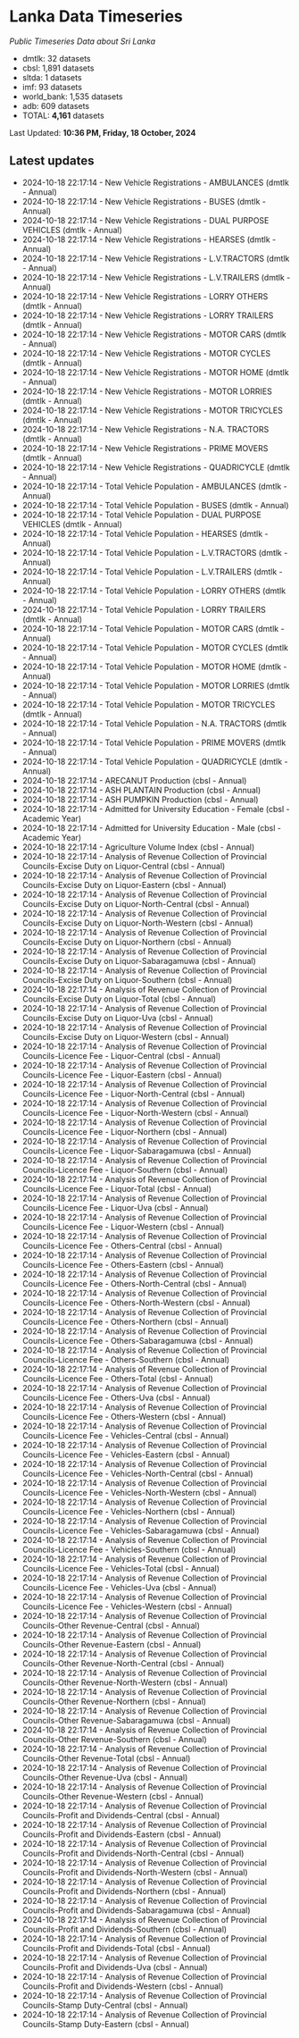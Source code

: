 # Lanka Data Timeseries
*Public Timeseries Data about Sri Lanka*

* dmtlk: 32 datasets
* cbsl: 1,891 datasets
* sltda: 1 datasets
* imf: 93 datasets
* world_bank: 1,535 datasets
* adb: 609 datasets
* TOTAL: **4,161** datasets

Last Updated: **10:36 PM, Friday, 18 October, 2024**

## Latest updates

* 2024-10-18 22:17:14 - New Vehicle Registrations - AMBULANCES (dmtlk - Annual)
* 2024-10-18 22:17:14 - New Vehicle Registrations - BUSES (dmtlk - Annual)
* 2024-10-18 22:17:14 - New Vehicle Registrations - DUAL PURPOSE VEHICLES (dmtlk - Annual)
* 2024-10-18 22:17:14 - New Vehicle Registrations - HEARSES (dmtlk - Annual)
* 2024-10-18 22:17:14 - New Vehicle Registrations - L.V.TRACTORS (dmtlk - Annual)
* 2024-10-18 22:17:14 - New Vehicle Registrations - L.V.TRAILERS (dmtlk - Annual)
* 2024-10-18 22:17:14 - New Vehicle Registrations - LORRY OTHERS (dmtlk - Annual)
* 2024-10-18 22:17:14 - New Vehicle Registrations - LORRY TRAILERS (dmtlk - Annual)
* 2024-10-18 22:17:14 - New Vehicle Registrations - MOTOR CARS (dmtlk - Annual)
* 2024-10-18 22:17:14 - New Vehicle Registrations - MOTOR CYCLES (dmtlk - Annual)
* 2024-10-18 22:17:14 - New Vehicle Registrations - MOTOR HOME (dmtlk - Annual)
* 2024-10-18 22:17:14 - New Vehicle Registrations - MOTOR LORRIES (dmtlk - Annual)
* 2024-10-18 22:17:14 - New Vehicle Registrations - MOTOR TRICYCLES (dmtlk - Annual)
* 2024-10-18 22:17:14 - New Vehicle Registrations - N.A. TRACTORS (dmtlk - Annual)
* 2024-10-18 22:17:14 - New Vehicle Registrations - PRIME MOVERS (dmtlk - Annual)
* 2024-10-18 22:17:14 - New Vehicle Registrations - QUADRICYCLE (dmtlk - Annual)
* 2024-10-18 22:17:14 - Total Vehicle Population - AMBULANCES (dmtlk - Annual)
* 2024-10-18 22:17:14 - Total Vehicle Population - BUSES (dmtlk - Annual)
* 2024-10-18 22:17:14 - Total Vehicle Population - DUAL PURPOSE VEHICLES (dmtlk - Annual)
* 2024-10-18 22:17:14 - Total Vehicle Population - HEARSES (dmtlk - Annual)
* 2024-10-18 22:17:14 - Total Vehicle Population - L.V.TRACTORS (dmtlk - Annual)
* 2024-10-18 22:17:14 - Total Vehicle Population - L.V.TRAILERS (dmtlk - Annual)
* 2024-10-18 22:17:14 - Total Vehicle Population - LORRY OTHERS (dmtlk - Annual)
* 2024-10-18 22:17:14 - Total Vehicle Population - LORRY TRAILERS (dmtlk - Annual)
* 2024-10-18 22:17:14 - Total Vehicle Population - MOTOR CARS (dmtlk - Annual)
* 2024-10-18 22:17:14 - Total Vehicle Population - MOTOR CYCLES (dmtlk - Annual)
* 2024-10-18 22:17:14 - Total Vehicle Population - MOTOR HOME (dmtlk - Annual)
* 2024-10-18 22:17:14 - Total Vehicle Population - MOTOR LORRIES (dmtlk - Annual)
* 2024-10-18 22:17:14 - Total Vehicle Population - MOTOR TRICYCLES (dmtlk - Annual)
* 2024-10-18 22:17:14 - Total Vehicle Population - N.A. TRACTORS (dmtlk - Annual)
* 2024-10-18 22:17:14 - Total Vehicle Population - PRIME MOVERS (dmtlk - Annual)
* 2024-10-18 22:17:14 - Total Vehicle Population - QUADRICYCLE (dmtlk - Annual)
* 2024-10-18 22:17:14 - ARECANUT Production (cbsl - Annual)
* 2024-10-18 22:17:14 - ASH PLANTAIN Production (cbsl - Annual)
* 2024-10-18 22:17:14 - ASH PUMPKIN Production (cbsl - Annual)
* 2024-10-18 22:17:14 - Admitted for University Education - Female (cbsl - Academic Year)
* 2024-10-18 22:17:14 - Admitted for University Education - Male (cbsl - Academic Year)
* 2024-10-18 22:17:14 - Agriculture Volume Index (cbsl - Annual)
* 2024-10-18 22:17:14 - Analysis of Revenue Collection of Provincial Councils-Excise Duty on Liquor-Central (cbsl - Annual)
* 2024-10-18 22:17:14 - Analysis of Revenue Collection of Provincial Councils-Excise Duty on Liquor-Eastern (cbsl - Annual)
* 2024-10-18 22:17:14 - Analysis of Revenue Collection of Provincial Councils-Excise Duty on Liquor-North-Central (cbsl - Annual)
* 2024-10-18 22:17:14 - Analysis of Revenue Collection of Provincial Councils-Excise Duty on Liquor-North-Western (cbsl - Annual)
* 2024-10-18 22:17:14 - Analysis of Revenue Collection of Provincial Councils-Excise Duty on Liquor-Northern (cbsl - Annual)
* 2024-10-18 22:17:14 - Analysis of Revenue Collection of Provincial Councils-Excise Duty on Liquor-Sabaragamuwa (cbsl - Annual)
* 2024-10-18 22:17:14 - Analysis of Revenue Collection of Provincial Councils-Excise Duty on Liquor-Southern (cbsl - Annual)
* 2024-10-18 22:17:14 - Analysis of Revenue Collection of Provincial Councils-Excise Duty on Liquor-Total (cbsl - Annual)
* 2024-10-18 22:17:14 - Analysis of Revenue Collection of Provincial Councils-Excise Duty on Liquor-Uva (cbsl - Annual)
* 2024-10-18 22:17:14 - Analysis of Revenue Collection of Provincial Councils-Excise Duty on Liquor-Western (cbsl - Annual)
* 2024-10-18 22:17:14 - Analysis of Revenue Collection of Provincial Councils-Licence Fee - Liquor-Central (cbsl - Annual)
* 2024-10-18 22:17:14 - Analysis of Revenue Collection of Provincial Councils-Licence Fee - Liquor-Eastern (cbsl - Annual)
* 2024-10-18 22:17:14 - Analysis of Revenue Collection of Provincial Councils-Licence Fee - Liquor-North-Central (cbsl - Annual)
* 2024-10-18 22:17:14 - Analysis of Revenue Collection of Provincial Councils-Licence Fee - Liquor-North-Western (cbsl - Annual)
* 2024-10-18 22:17:14 - Analysis of Revenue Collection of Provincial Councils-Licence Fee - Liquor-Northern (cbsl - Annual)
* 2024-10-18 22:17:14 - Analysis of Revenue Collection of Provincial Councils-Licence Fee - Liquor-Sabaragamuwa (cbsl - Annual)
* 2024-10-18 22:17:14 - Analysis of Revenue Collection of Provincial Councils-Licence Fee - Liquor-Southern (cbsl - Annual)
* 2024-10-18 22:17:14 - Analysis of Revenue Collection of Provincial Councils-Licence Fee - Liquor-Total (cbsl - Annual)
* 2024-10-18 22:17:14 - Analysis of Revenue Collection of Provincial Councils-Licence Fee - Liquor-Uva (cbsl - Annual)
* 2024-10-18 22:17:14 - Analysis of Revenue Collection of Provincial Councils-Licence Fee - Liquor-Western (cbsl - Annual)
* 2024-10-18 22:17:14 - Analysis of Revenue Collection of Provincial Councils-Licence Fee - Others-Central (cbsl - Annual)
* 2024-10-18 22:17:14 - Analysis of Revenue Collection of Provincial Councils-Licence Fee - Others-Eastern (cbsl - Annual)
* 2024-10-18 22:17:14 - Analysis of Revenue Collection of Provincial Councils-Licence Fee - Others-North-Central (cbsl - Annual)
* 2024-10-18 22:17:14 - Analysis of Revenue Collection of Provincial Councils-Licence Fee - Others-North-Western (cbsl - Annual)
* 2024-10-18 22:17:14 - Analysis of Revenue Collection of Provincial Councils-Licence Fee - Others-Northern (cbsl - Annual)
* 2024-10-18 22:17:14 - Analysis of Revenue Collection of Provincial Councils-Licence Fee - Others-Sabaragamuwa (cbsl - Annual)
* 2024-10-18 22:17:14 - Analysis of Revenue Collection of Provincial Councils-Licence Fee - Others-Southern (cbsl - Annual)
* 2024-10-18 22:17:14 - Analysis of Revenue Collection of Provincial Councils-Licence Fee - Others-Total (cbsl - Annual)
* 2024-10-18 22:17:14 - Analysis of Revenue Collection of Provincial Councils-Licence Fee - Others-Uva (cbsl - Annual)
* 2024-10-18 22:17:14 - Analysis of Revenue Collection of Provincial Councils-Licence Fee - Others-Western (cbsl - Annual)
* 2024-10-18 22:17:14 - Analysis of Revenue Collection of Provincial Councils-Licence Fee - Vehicles-Central (cbsl - Annual)
* 2024-10-18 22:17:14 - Analysis of Revenue Collection of Provincial Councils-Licence Fee - Vehicles-Eastern (cbsl - Annual)
* 2024-10-18 22:17:14 - Analysis of Revenue Collection of Provincial Councils-Licence Fee - Vehicles-North-Central (cbsl - Annual)
* 2024-10-18 22:17:14 - Analysis of Revenue Collection of Provincial Councils-Licence Fee - Vehicles-North-Western (cbsl - Annual)
* 2024-10-18 22:17:14 - Analysis of Revenue Collection of Provincial Councils-Licence Fee - Vehicles-Northern (cbsl - Annual)
* 2024-10-18 22:17:14 - Analysis of Revenue Collection of Provincial Councils-Licence Fee - Vehicles-Sabaragamuwa (cbsl - Annual)
* 2024-10-18 22:17:14 - Analysis of Revenue Collection of Provincial Councils-Licence Fee - Vehicles-Southern (cbsl - Annual)
* 2024-10-18 22:17:14 - Analysis of Revenue Collection of Provincial Councils-Licence Fee - Vehicles-Total (cbsl - Annual)
* 2024-10-18 22:17:14 - Analysis of Revenue Collection of Provincial Councils-Licence Fee - Vehicles-Uva (cbsl - Annual)
* 2024-10-18 22:17:14 - Analysis of Revenue Collection of Provincial Councils-Licence Fee - Vehicles-Western (cbsl - Annual)
* 2024-10-18 22:17:14 - Analysis of Revenue Collection of Provincial Councils-Other Revenue-Central (cbsl - Annual)
* 2024-10-18 22:17:14 - Analysis of Revenue Collection of Provincial Councils-Other Revenue-Eastern (cbsl - Annual)
* 2024-10-18 22:17:14 - Analysis of Revenue Collection of Provincial Councils-Other Revenue-North-Central (cbsl - Annual)
* 2024-10-18 22:17:14 - Analysis of Revenue Collection of Provincial Councils-Other Revenue-North-Western (cbsl - Annual)
* 2024-10-18 22:17:14 - Analysis of Revenue Collection of Provincial Councils-Other Revenue-Northern (cbsl - Annual)
* 2024-10-18 22:17:14 - Analysis of Revenue Collection of Provincial Councils-Other Revenue-Sabaragamuwa (cbsl - Annual)
* 2024-10-18 22:17:14 - Analysis of Revenue Collection of Provincial Councils-Other Revenue-Southern (cbsl - Annual)
* 2024-10-18 22:17:14 - Analysis of Revenue Collection of Provincial Councils-Other Revenue-Total (cbsl - Annual)
* 2024-10-18 22:17:14 - Analysis of Revenue Collection of Provincial Councils-Other Revenue-Uva (cbsl - Annual)
* 2024-10-18 22:17:14 - Analysis of Revenue Collection of Provincial Councils-Other Revenue-Western (cbsl - Annual)
* 2024-10-18 22:17:14 - Analysis of Revenue Collection of Provincial Councils-Profit and Dividends-Central (cbsl - Annual)
* 2024-10-18 22:17:14 - Analysis of Revenue Collection of Provincial Councils-Profit and Dividends-Eastern (cbsl - Annual)
* 2024-10-18 22:17:14 - Analysis of Revenue Collection of Provincial Councils-Profit and Dividends-North-Central (cbsl - Annual)
* 2024-10-18 22:17:14 - Analysis of Revenue Collection of Provincial Councils-Profit and Dividends-North-Western (cbsl - Annual)
* 2024-10-18 22:17:14 - Analysis of Revenue Collection of Provincial Councils-Profit and Dividends-Northern (cbsl - Annual)
* 2024-10-18 22:17:14 - Analysis of Revenue Collection of Provincial Councils-Profit and Dividends-Sabaragamuwa (cbsl - Annual)
* 2024-10-18 22:17:14 - Analysis of Revenue Collection of Provincial Councils-Profit and Dividends-Southern (cbsl - Annual)
* 2024-10-18 22:17:14 - Analysis of Revenue Collection of Provincial Councils-Profit and Dividends-Total (cbsl - Annual)
* 2024-10-18 22:17:14 - Analysis of Revenue Collection of Provincial Councils-Profit and Dividends-Uva (cbsl - Annual)
* 2024-10-18 22:17:14 - Analysis of Revenue Collection of Provincial Councils-Profit and Dividends-Western (cbsl - Annual)
* 2024-10-18 22:17:14 - Analysis of Revenue Collection of Provincial Councils-Stamp Duty-Central (cbsl - Annual)
* 2024-10-18 22:17:14 - Analysis of Revenue Collection of Provincial Councils-Stamp Duty-Eastern (cbsl - Annual)